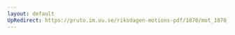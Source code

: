```yaml
---
layout: default
UpRedirect: https://pruto.im.uu.se/riksdagen-motions-pdf/1870/mot_1870__ak__9/mot_1870__ak__9-001.pdf
---
```

